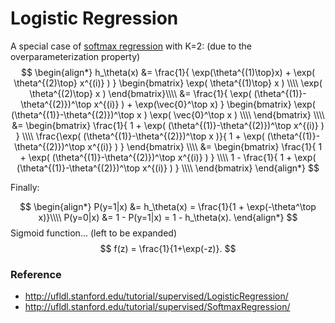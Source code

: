 # Logistic Regression

A special case of [softmax regression](Softmax%20Regression.md) with K=2: (due to the overparameterization property)
$$
\begin{align*}
h_\theta(x) &=
\frac{1}{ \exp(\theta^{(1)\top}x)  + \exp( \theta^{(2)\top} x^{(i)} ) }
\begin{bmatrix}
\exp( \theta^{(1)\top} x ) \\\\
\exp( \theta^{(2)\top} x )
\end{bmatrix}\\\\
&=
\frac{1}{ \exp( (\theta^{(1)}-\theta^{(2)})^\top x^{(i)} ) + \exp(\vec{0}^\top x) }
\begin{bmatrix}
\exp( (\theta^{(1)}-\theta^{(2)})^\top x )
\exp( \vec{0}^\top x ) \\\\
\end{bmatrix} \\\\
&=
\begin{bmatrix}
\frac{1}{ 1 + \exp( (\theta^{(1)}-\theta^{(2)})^\top x^{(i)} ) } \\\\
\frac{\exp( (\theta^{(1)}-\theta^{(2)})^\top x )}{ 1 + \exp( (\theta^{(1)}-\theta^{(2)})^\top x^{(i)} ) }
\end{bmatrix} \\\\
&=
\begin{bmatrix}
\frac{1}{ 1  + \exp( (\theta^{(1)}-\theta^{(2)})^\top x^{(i)} ) } \\\\
1 - \frac{1}{ 1  + \exp( (\theta^{(1)}-\theta^{(2)})^\top x^{(i)} ) } \\\\
\end{bmatrix}
\end{align*}
$$

Finally:

$$
\begin{align*}
P(y=1|x) &= h_\theta(x) = \frac{1}{1 + \exp(-\theta^\top x)}\\\\
P(y=0|x) &= 1 - P(y=1|x) = 1 - h_\theta(x).
\end{align*}
$$
Sigmoid function... (left to be expanded)
$$
f(z) = \frac{1}{1+\exp(-z)}.
$$

### Reference
- http://ufldl.stanford.edu/tutorial/supervised/LogisticRegression/
- http://ufldl.stanford.edu/tutorial/supervised/SoftmaxRegression/
